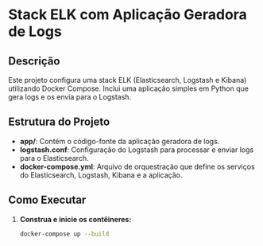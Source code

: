 # Stack ELK com Aplicação Geradora de Logs

## Descrição

Este projeto configura uma stack ELK (Elasticsearch, Logstash e Kibana) utilizando Docker Compose. Inclui uma aplicação simples em Python que gera logs e os envia para o Logstash.

## Estrutura do Projeto

- **app/**: Contém o código-fonte da aplicação geradora de logs.
- **logstash.conf**: Configuração do Logstash para processar e enviar logs para o Elasticsearch.
- **docker-compose.yml**: Arquivo de orquestração que define os serviços do Elasticsearch, Logstash, Kibana e a aplicação.

## Como Executar

1. **Construa e inicie os contêineres:**
   ```bash
   docker-compose up --build
